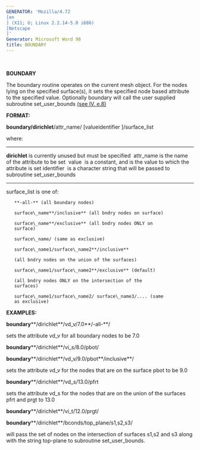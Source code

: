 ```yaml
---
GENERATOR: 'Mozilla/4.72 
[en
] (X11; U; Linux 2.2.14-5.0 i686) 
[Netscape
]'
Generator: Microsoft Word 98
title: BOUNDARY
---
```


 

 **BOUNDARY**

  The boundary routine operates on the current mesh object. For the
  nodes lying on the specified surface(s), it sets the specified node
  based attribute to the specified value. Optionally boundary will
  call the user supplied subroutine set\_user\_bounds [(see IV.
  e.8)](miscell.md)

 **FORMAT:**

  **boundary/dirichlet**/attr\_name/
[valueidentifier
]/surface\_list

  where:

   --------------- ---------------------------------------------------------------
   **dirichlet**   is currently unused but must be specified 
   attr\_name      is the name of the attribute to be set 
   value           is a constant, and is the value to which the attribute is set
   identifier      is a character string that will be passed to
                   subroutine set\_user\_bounds 
   --------------- ---------------------------------------------------------------

   surface\_list is one of:
  
       **-all-** (all boundary nodes)

       surface\_name**/inclusive** (all bndry nodes on surface)

       surface\_name**/exclusive** (all bndry nodes ONLY on
       surface)

       surface\_name/ (same as exclusive)

       surface\_name1/surface\_name2**/inclusive**

       (all bndry nodes on the union of the surfaces)

       surface\_name1/surface\_name2**/exclusive** (default)

       (all bndry nodes ONLY on the intersection of the
       surfaces)

       surface\_name1/surface\_name2/ surface\_name3/.... (same
       as exclusive)

 

 **EXAMPLES:**

  **boundary****/dirichlet**/vd\_v/7.0**/-all-**/

  sets the attribute vd\_v for all boundary nodes to be 7.0

  **boundary****/dirichlet**/vi\_s/8.0/pbot/

  **boundary****/dirichlet**/vd\_v/9.0/pbot**/inclusive**/

  sets the attribute vd\_v for the nodes that are on the surface pbot
  to be 9.0

  **boundary****/dirichlet**/vd\_s/13.0/pfrt

  sets the attribute vd\_s for the nodes that are on the union of the
  surfaces pfrt and prgt to 13.0

  **boundary****/dirichlet**/vi\_t/12.0/prgt/

  **boundary****/dirichlet**/bconds/top\_plane/s1,s2,s3/

  will pass the set of nodes on the intersection of surfaces s1,s2 and
  s3 along with the string top-plane to subroutine set\_user\_bounds.
